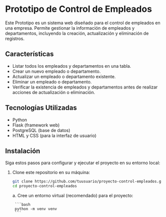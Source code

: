 # Prototipo de Control de Empleados

Este Prototipo es un sistema web diseñado para el control de empleados en una empresa. Permite gestionar la información de empleados y departamentos, incluyendo la creación, actualización y eliminación de registros.

## Características

- Listar todos los empleados y departamentos en una tabla.
- Crear un nuevo empleado o departamento.
- Actualizar un empleado o departamento existente.
- Eliminar un empleado o departamento.
- Verificar la existencia de empleados y departamentos antes de realizar acciones de actualización o eliminación.

## Tecnologías Utilizadas

- Python
- Flask (framework web)
- PostgreSQL (base de datos)
- HTML y CSS (para la interfaz de usuario)

## Instalación

Siga estos pasos para configurar y ejecutar el proyecto en su entorno local:

1. Clone este repositorio en su máquina:

    ```bash
    git clone https://github.com/tuusuario/proyecto-control-empleados.git
    cd proyecto-control-empleados
    ```

   a. Cree un entorno virtual (recomendado) para el proyecto:

        ```bash
        python -m venv venv
        ```
